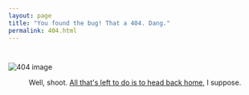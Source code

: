 ```yaml
---
layout: page
title: "You found the bug! That a 404. Dang."
permalink: 404.html
---
```


<img src="{{ site.baseurl }}/assets/img/404img.jpg" alt="404 image" style="max-width: 100%; height: auto; margin-top: 2em;" />

<p class="lead" style="text-align: center;">
  Well, shoot. <a href="{{ site.baseurl }}/">All that's left to do is to head back home</a>, I suppose.
</p>
